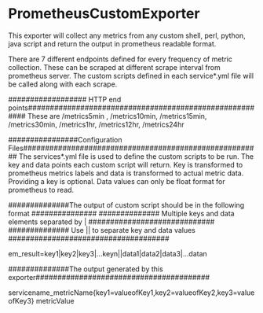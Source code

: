 # PrometheusCustomExporter

This exporter will collect any metrics from any custom shell, perl, python, java script and return the output in prometheus readable format. 

There are 7 different endpoints defined for every frequency of metric collection. These can be scraped at different scrape interval from prometheus server. The custom scripts defined in each service*.yml file will be called along with each scrape.

################## HTTP end points########################################################
These are /metrics5min , /metrics10min, /metrics15min, /metrics30min, /metrics1hr, /metrics12hr, /metrics24hr

################Configuration Files#######################################################
The services*.yml file is used to define the custom scripts to be run. The key and data points each custom script will return. Key is transformed to prometheus metrics labels and data is transformed to actual metric data. Providing a key is optional. Data values can only be float format for prometheus to read.

##############The output of custom script should be in the following format ###############
############## Multiple keys and data elements separated by | #############################
############## Use || to separate key and data values #####################################

em_result=key1|key2|key3|...keyn||data1|data2|data3|...datan

##############The output generated by this exporter########################################

servicename_metricName{key1=valueofKey1,key2=valueofKey2,key3=valueofKey3} metricValue


